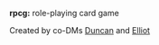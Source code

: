 **rpcg:** role-playing card game

Created by co-DMs [Duncan](https://github.com/DuncanUszkay1) and [Elliot](https://github.com/elliottomlinson)

